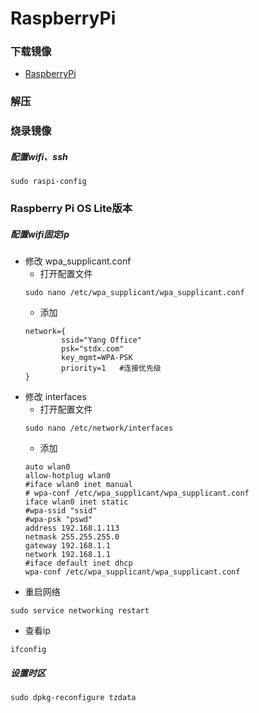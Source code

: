 # RaspberryPi
### 下载镜像
* [RaspberryPi](https://www.raspberrypi.com/software/operating-systems/)

### 解压
### 烧录镜像
##### 配置wifi、ssh
```
sudo raspi-config
```

### Raspberry Pi OS Lite版本
##### 配置wifi固定ip
* 修改 wpa_supplicant.conf
  * 打开配置文件
  ```
  sudo nano /etc/wpa_supplicant/wpa_supplicant.conf
  ```
  * 添加
  ```
  network={
          ssid="Yang Office"
          psk="stdx.com"
          key_mgmt=WPA-PSK
          priority=1   #连接优先级
  }
  ```
* 修改 interfaces
   * 打开配置文件
  ```
  sudo nano /etc/network/interfaces
  ```
  * 添加
  ```
  auto wlan0
  allow-hotplug wlan0
  #iface wlan0 inet manual
  # wpa-conf /etc/wpa_supplicant/wpa_supplicant.conf
  iface wlan0 inet static
  #wpa-ssid "ssid"
  #wpa-psk "pswd"
  address 192.168.1.113
  netmask 255.255.255.0
  gateway 192.168.1.1
  network 192.168.1.1
  #iface default inet dhcp
  wpa-conf /etc/wpa_supplicant/wpa_supplicant.conf
  ```
* 重启网络
```
sudo service networking restart
```
* 查看ip
```
ifconfig
```

##### 设置时区
```
sudo dpkg-reconfigure tzdata
```